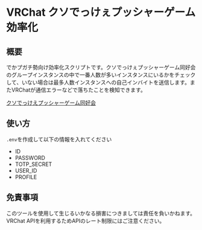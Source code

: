 # VRChat クソでっけぇプッシャーゲーム効率化

## 概要

でかプガチ勢向け効率化スクリプトです。クソでっけぇプッシャーゲーム同好会のグループインスタンスの中で一番人数が多いインスタンスにいるかをチェックして、いない場合は最多人数インスタンスへの自己インバイトを送信します。またVRChatが通信エラーなどで落ちたことを検知できます。

[クソでっけえプッシャーゲーム同好会](https://vrc.group/DEKAPU.9809)

## 使い方

`.env`を作成して以下の情報を入れてください

- ID
- PASSWORD
- TOTP_SECRET
- USER_ID
- PROFILE

## 免責事項

このツールを使用して生じるいかなる損害につきましては責任を負いかねます。
VRChat APIを利用するためAPIのレート制限にはご注意ください。
